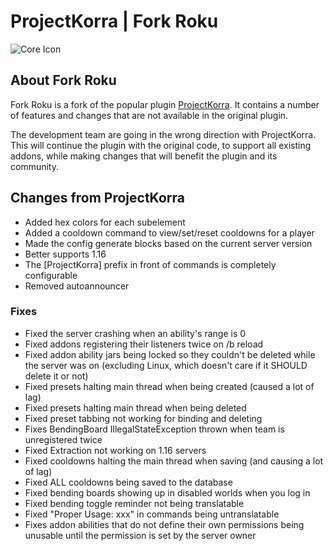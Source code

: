 # ProjectKorra | Fork Roku

![Core Icon](https://i.imgur.com/0mWZWFT.png)

## About Fork Roku

Fork Roku is a fork of the popular plugin [ProjectKorra](https://www.spigotmc.org/resources/projectkorra.12071/). It contains a number of features and changes that are not available in the original plugin.

The development team are going in the wrong direction with ProjectKorra. This will continue the plugin with the original code, to support all existing addons, while making changes that will benefit the plugin and its community.

## Changes from ProjectKorra

- Added hex colors for each subelement
- Added a cooldown command to view/set/reset cooldowns for a player
- Made the config generate blocks based on the current server version
- Better supports 1.16
- The [ProjectKorra] prefix in front of commands is completely configurable
- Removed autoannouncer

### Fixes
- Fixed the server crashing when an ability's range is 0
- Fixed addons registering their listeners twice on /b reload
- Fixed addon ability jars being locked so they couldn't be deleted while the server was on (excluding Linux, which doesn't care if it SHOULD delete it or not)
- Fixed presets halting main thread when being created (caused a lot of lag)
- Fixed presets halting main thread when being deleted
- Fixed preset tabbing not working for binding and deleting
- Fixes BendingBoard IllegalStateException thrown when team is unregistered twice
- Fixed Extraction not working on 1.16 servers
- Fixed cooldowns halting the main thread when saving (and causing a lot of lag)
- Fixed ALL cooldowns being saved to the database
- Fixed bending boards showing up in disabled worlds when you log in
- Fixed bending toggle reminder not being translatable
- Fixed "Proper Usage: xxx" in commands being untranslatable
- Fixes addon abilities that do not define their own permissions being unusable until the permission is set by the server owner

